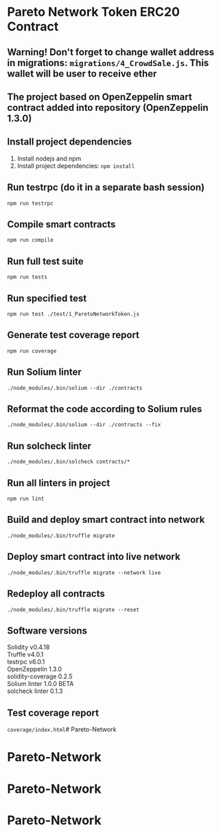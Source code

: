 # Pareto Network Token ERC20 Contract

## Warning! Don't forget to change wallet address in migrations: `migrations/4_CrowdSale.js`. This wallet will be user to receive ether  

## The project based on OpenZeppelin smart contract added into repository (OpenZeppelin 1.3.0)

## Install project dependencies
1. Install nodejs and npm
2. Install project dependencies: `npm install`

## Run testrpc (do it in a separate bash session)
`npm run testrpc`   

## Compile smart contracts
`npm run compile`  

## Run full test suite
`npm run tests`  

## Run specified test
`npm run test ./test/1_ParetoNetworkToken.js`

## Generate test coverage report
`npm run coverage`     

## Run Solium linter
`./node_modules/.bin/solium --dir ./contracts`  

## Reformat the code according to Solium rules
`./node_modules/.bin/solium --dir ./contracts --fix`  

## Run solcheck linter
`./node_modules/.bin/solcheck contracts/*`

## Run all linters in project
`npm run lint`  

## Build and deploy smart contract into network
`./node_modules/.bin/truffle migrate`

## Deploy smart contract into live network
`./node_modules/.bin/truffle migrate --network live`

## Redeploy all contracts
`./node_modules/.bin/truffle migrate --reset`  

## Software versions
Solidity v0.4.18  
Truffle v4.0.1  
testrpc v6.0.1  
OpenZeppelin 1.3.0  
solidity-coverage 0.2.5  
Solium linter 1.0.0 BETA  
solcheck linter 0.1.3  

## Test coverage report
`coverage/index.html`# Pareto-Network
# Pareto-Network
# Pareto-Network
# Pareto-Network
